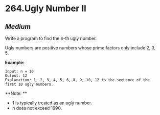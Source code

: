 264.Ugly Number II
==========

*Medium*
----------

Write a program to find the n-th ugly number.

Ugly numbers are positive numbers whose prime factors only include 2, 3, 5. 

**Example:**

    Input: n = 10
    Output: 12
    Explanation: 1, 2, 3, 4, 5, 6, 8, 9, 10, 12 is the sequence of the first 10 ugly numbers.

**Note:  **

* 1 is typically treated as an ugly number.
* n does not exceed 1690.